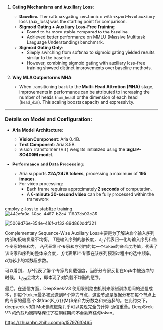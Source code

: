 1. **Gating Mechanisms and Auxiliary Loss**:
   - **Baseline**: The softmax gating mechanism with expert-level auxiliary loss (aux_loss) was the starting point for comparison.
   - **Sigmoid Gating + Auxiliary Loss-Free Training**:
     - Found to be more stable compared to the baseline.
     - Achieved better performance on MMLU (Massive Multitask Language Understanding) benchmark.
   - **Sigmoid Gating Only**:
     - Simply switching from softmax to sigmoid gating yielded results similar to the baseline.
     - However, combining sigmoid gating with auxiliary loss-free training showed distinct improvements over baseline methods.

2. **Why MLA Outperforms MHA**:
   - When transitioning back to the **Multi-Head Attention (MHA)** stage, improvements in performance can be attributed to increasing the number of heads (`num_head`) or the dimension of each head (`head_dim`). This scaling boosts capacity and expressivity.

---

### Details on Model and Configuration:

- **Aria Model Architecture**:
  - **Vision Component**: Aria 0.4B.
  - **Text Component**: Aria 3.5B.
  - Vision Transformer (ViT) weights initialized using the **SigLIP-SO400M model**.

- **Performance and Data Processing**:
  - Aria supports **22A/247B tokens**, processing a maximum of **195 images**.
  - For video processing: 
    - Each frame requires approximately **2 seconds** of computation.
    - A **6-minute 30-second video** can be fully processed within the framework.

employ z-loss to stabilize training.
![442cfa0a-60ae-4487-b2c4-11837eb93e35](https://github.com/user-attachments/assets/f49bbcb1-55fe-467a-86af-0502f204fdc7)

![5009d76e-354e-416f-af32-89d860ddf321](https://github.com/user-attachments/assets/8cb5f75f-7559-46e3-8cea-d1af044f71eb)

Complementary Sequence-Wise Auxiliary Loss主要是为了解决单个输入序列内部的极端负载不均衡。 
$T$是输入序列的总长度， 
$s_{i, t}'$代表归一化的输入序列和各个专家的亲和力， 
$P_i$代表第i个专家和序列内的每一个token的亲合度均值，代表了该专家和序列的整体亲合度， 
$f_i$代表第i个专家在该序列预测过程中的选中频率， 
$\alpha$为较小的常数超参数。

可以看到， 
$f_iP_i$代表了第i个专家的负载强度，当部分专家反复在topk中被选中的时候， 
$L_{Bal}$会增大，即体现了对负载不均衡的惩罚。

最后，在通信方面，DeepSeek-V3 使用限制路由机制来限制训练期间的通信成本，即每个token最多被发送到M个算力节点，这些节点是根据分布在每个节点上的专家的最高 
个 $\frac{K_{r}}{M}$亲和力分数之和来选择的。在此约束下，deepseek v3的 MoE训练框架几乎可以实现完全的计算-通信重叠。DeepSeek-V3 的负载均衡策略保证了在训练期间不会丢弃任何token。

https://zhuanlan.zhihu.com/p/15797610465
